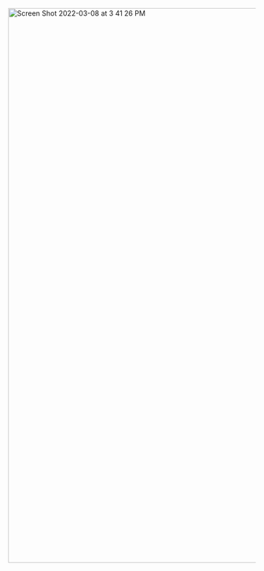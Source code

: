 <img width="1130" alt="Screen Shot 2022-03-08 at 3 41 26 PM" src="https://user-images.githubusercontent.com/93767526/157260664-fbc7c397-815f-4804-90ea-789799da2790.png">
